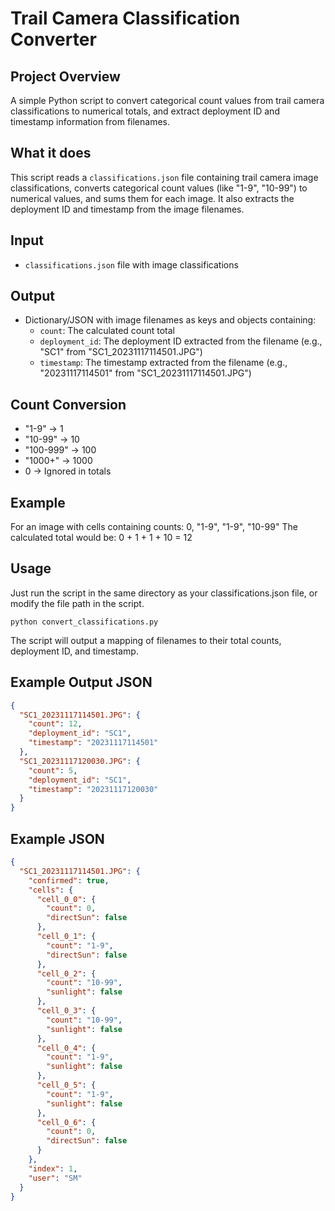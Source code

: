 # Trail Camera Classification Converter

## Project Overview
A simple Python script to convert categorical count values from trail camera classifications to numerical totals, and extract deployment ID and timestamp information from filenames.

## What it does
This script reads a `classifications.json` file containing trail camera image classifications, converts categorical count values (like "1-9", "10-99") to numerical values, and sums them for each image. It also extracts the deployment ID and timestamp from the image filenames.

## Input
- `classifications.json` file with image classifications

## Output
- Dictionary/JSON with image filenames as keys and objects containing:
  - `count`: The calculated count total
  - `deployment_id`: The deployment ID extracted from the filename (e.g., "SC1" from "SC1_20231117114501.JPG")
  - `timestamp`: The timestamp extracted from the filename (e.g., "20231117114501" from "SC1_20231117114501.JPG")

## Count Conversion
- "1-9" → 1
- "10-99" → 10
- "100-999" → 100
- "1000+" → 1000
- 0 → Ignored in totals

## Example
For an image with cells containing counts: 0, "1-9", "1-9", "10-99"
The calculated total would be: 0 + 1 + 1 + 10 = 12

## Usage
Just run the script in the same directory as your classifications.json file, or modify the file path in the script.

```
python convert_classifications.py
```

The script will output a mapping of filenames to their total counts, deployment ID, and timestamp.

## Example Output JSON

```json
{
  "SC1_20231117114501.JPG": {
    "count": 12,
    "deployment_id": "SC1",
    "timestamp": "20231117114501"
  },
  "SC1_20231117120030.JPG": {
    "count": 5,
    "deployment_id": "SC1",
    "timestamp": "20231117120030"
  }
}
```


## Example JSON

```json
{
  "SC1_20231117114501.JPG": {
    "confirmed": true,
    "cells": {
      "cell_0_0": {
        "count": 0,
        "directSun": false
      },
      "cell_0_1": {
        "count": "1-9",
        "directSun": false
      },
      "cell_0_2": {
        "count": "10-99",
        "sunlight": false
      },
      "cell_0_3": {
        "count": "10-99",
        "sunlight": false
      },
      "cell_0_4": {
        "count": "1-9",
        "sunlight": false
      },
      "cell_0_5": {
        "count": "1-9",
        "sunlight": false
      },
      "cell_0_6": {
        "count": 0,
        "directSun": false
      }
    },
    "index": 1,
    "user": "SM"
  }
}
```